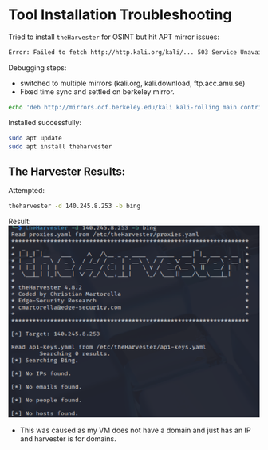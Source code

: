 # Tool Installation Troubleshooting

Tried to install `theHarvester` for OSINT but hit APT mirror issues:
```bash
Error: Failed to fetch http://http.kali.org/kali/... 503 Service Unavailable
```
Debugging steps:
- switched to multiple mirrors (kali.org, kali.download, ftp.acc.amu.se)
- Fixed time sync and settled on berkeley mirror.
```bash
echo 'deb http://mirrors.ocf.berkeley.edu/kali kali-rolling main contrib non-free non-free-firmware' | sudo tee /etc/apt/sources.list
```
Installed successfully:
```bash
sudo apt update
sudo apt install theharvester
```

## The Harvester Results:
Attempted:
```bash
theharvester -d 140.245.8.253 -b bing
```
Result:
![harvester Output](/OSINT-cloud-fingerprinting/Screenshots/the-harvester-output.png)
- This was caused as my VM does not have a domain and just has an IP and harvester is for domains.
